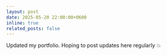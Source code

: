 ```yaml
---
layout: post
date: 2025-05-20 22:00:00+0600
inline: true
related_posts: false
---
```


Updated my portfolio. Hoping to post updates here regularly :collision:
